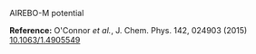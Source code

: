 AIREBO-M potential

**Reference:** O'Connor *et al.*, J. Chem. Phys. 142, 024903 (2015) [10.1063/1.4905549](https://doi.org/10.1063/1.4905549)
